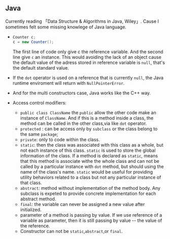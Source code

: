 ## Java
Currently reading 「Data Structure & Algorithms in Java, Wiley」. Cause I sometimes felt some missing knowlege of Java language.

- 
    ```Java
    Counter c;
    c = new Counter();
    ```
    The first line of code only give c the reference variable. And the second line give `c` an instance. This would avoiding the lack of an object cause the default value of the adress stored in reference variable is `null`, that's the default standard value.

- If the `dot` operator is used on a reference that is currently `null`, the Java runtime enviroment will return with `NullPointerError`.
- And for the multi constructors case, Java works like the C++ way.
- Access control modifiers:
    - `public class ClassName` the `public` allow the other code make an instance of `ClassName`. And if this is a method inside a class, the method can be called in the other class,via like `dot` operator.
    - `protected` : can be access only by `subclass` or the class belong to the same `package`;
    - `private`: only to code within the class.
    - `static`: then the class was associated with this class as a whole, but not each instance of this class. `static` is used to store the global information of the class. If a method is declared as `static`, means that this method is associate withe the whole class and can not be called by a particular instance with `dot` method, but should using the name of the class's name. `static` would be useful for providing utility behaviors related to a class but not any particular instance
of that class.
    - `abstract`: method without implementation of the method body. Any subclass is expeted to provide concrete implementation for each abstract method.
    - `final`: the variable can never be assigned a new value after initialized.
    - parameter of a method is passing by value. If we use reference of a variable as parameter, then it is still passing by value -- the value of the reference.
    - Constructor can not be `static`,`abstract`,or `final`.

    
